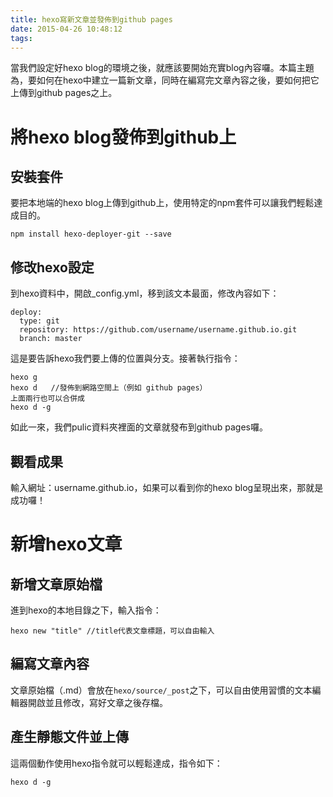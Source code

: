 ```yaml
---
title: hexo寫新文章並發佈到github pages
date: 2015-04-26 10:48:12
tags:
---
```

當我們設定好hexo blog的環境之後，就應該要開始充實blog內容囉。本篇主題為，要如何在hexo中建立一篇新文章，同時在編寫完文章內容之後，要如何把它上傳到github pages之上。
<!--more-->
# 將hexo blog發佈到github上
## 安裝套件
要把本地端的hexo blog上傳到github上，使用特定的npm套件可以讓我們輕鬆達成目的。
```
npm install hexo-deployer-git --save
```
## 修改hexo設定
到hexo資料中，開啟_config.yml，移到該文本最面，修改內容如下：
```
deploy:
  type: git
  repository: https://github.com/username/username.github.io.git
  branch: master
```
這是要告訴hexo我們要上傳的位置與分支。接著執行指令：
```
hexo g
hexo d   //發佈到網路空間上（例如 github pages）
上面兩行也可以合併成
hexo d -g
```
如此一來，我們pulic資料夾裡面的文章就發布到github pages囉。
## 觀看成果
輸入網址：username.github.io，如果可以看到你的hexo blog呈現出來，那就是成功囉！
# 新增hexo文章
## 新增文章原始檔
進到hexo的本地目錄之下，輸入指令：
```
hexo new "title" //title代表文章標題，可以自由輸入
```
## 編寫文章內容
文章原始檔（.md）會放在`hexo/source/_post`之下，可以自由使用習慣的文本編輯器開啟並且修改，寫好文章之後存檔。
## 產生靜態文件並上傳
這兩個動作使用hexo指令就可以輕鬆達成，指令如下：
```
hexo d -g
```
